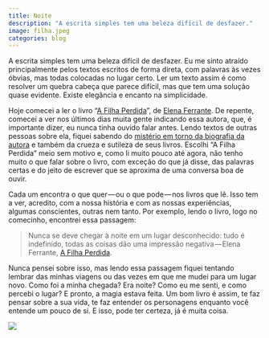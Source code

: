 ```yaml
---
title: Noite
description: "A escrita simples tem uma beleza difícil de desfazer."
image: filha.jpeg
categories: blog
---
```


A escrita simples tem uma beleza difícil de desfazer. Eu me sinto atraído principalmente pelos textos escritos de forma direta, com palavras às vezes óbvias, mas todas colocadas no lugar certo. Ler um texto assim é como resolver um quebra cabeça que parece difícil, mas que tem uma solução quase evidente. Existe elegância e encanto na simplicidade.

Hoje comecei a ler o livro “[A Filha Perdida](http://amzn.to/2lp5vHB)”, de [Elena Ferrante](https://pt.wikipedia.org/wiki/Elena_Ferrante). De repente, comecei a ver nos últimos dias muita gente indicando essa autora, que, é importante dizer, eu nunca tinha ouvido falar antes. Lendo textos de outras pessoas sobre ela, fiquei sabendo do [mistério em torno da biografia da autora](https://www.nytimes.com/2016/10/03/books/elena-ferrante-anita-raja-domenico-starnone.html?_r=0) e também da crueza e sutileza de seus livros. Escolhi “A Filha Perdida” meio sem motivo e, como li muito pouco até agora, não tenho muito o que falar sobre o livro, com exceção do que já disse, das palavras certas e do jeito de escrever que se aproxima de uma conversa boa de ouvir.

Cada um encontra o que quer — ou o que pode — nos livros que lê. Isso tem a ver, acredito, com a nossa história e com as nossas experiências, algumas conscientes, outras nem tanto. Por exemplo, lendo o livro, logo no comecinho, encontrei essa passagem:

> Nunca se deve chegar à noite em um lugar desconhecido: tudo é indefinido, todas as coisas dão uma impressão negativa — Elena Ferrante, [A Filha Perdida](http://amzn.to/2lp5vHB).

Nunca pensei sobre isso, mas lendo essa passagem fiquei tentando lembrar das minhas viagens ou das vezes em que me mudei para um lugar novo. Como foi a minha chegada? Era noite? Como eu me senti, e como percebi o lugar? E pronto, a magia estava feita. Um bom livro é assim, te faz pensar sobre a sua vida, te faz entender os personagens enquanto você entende um pouco de si. E isso, pode ter certeza, já é muita coisa.

<img src="https://cdn-images-1.medium.com/max/800/1*ud5vhKuAjq1_M3Dbcap8CQ.jpeg">
